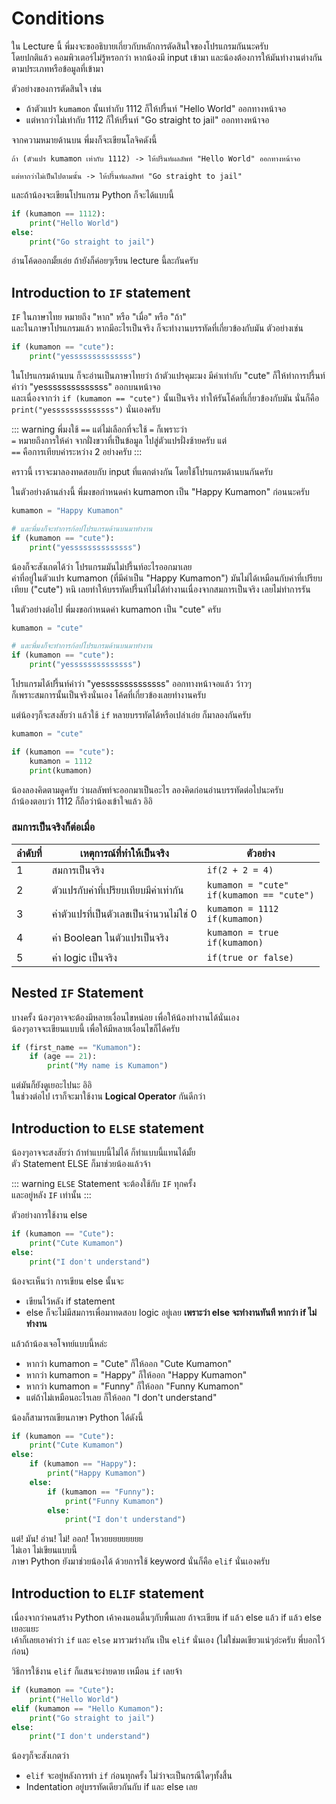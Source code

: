 # Conditions
ใน Lecture นี้ พี่มงจะขออธิบายเกี่ยวกับหลักการตัดสินใจของโปรแกรมกันนะครับ<br>
โดยปกติแล้ว คอมพิวเตอร์ไม่รู้หรอกว่า หากน้องมี input เข้ามา และน้องต้องการให้มันทำงานต่างกันตามประเภทหรือข้อมูลที่เข้ามา<br>

ตัวอย่างของการตัดสินใจ เช่น
- ถ้าตัวแปร `kumamon` นั้นเท่ากับ 1112 ก็ให้ปรี้นท์ "Hello World" ออกทางหน้าจอ<br>
- แต่หากว่าไม่เท่ากับ 1112 ก็ให้ปรี้นท์ "Go straight to jail" ออกทางหน้าจอ

จากความหมายด้านบน พี่มงก็จะเขียนโลจิคดังนี้
```
ถ้า (ตัวแปร kumamon เท่ากับ 1112) -> ให้ปรี้นท์ผลลัพท์ "Hello World" ออกทางหน้าจอ

แต่หากว่าไม่เป็นไปตามนั้น -> ให้ปรี้นท์ผลลัพท์ "Go straight to jail"
```

และถ้าน้องจะเขียนโปรแกรม Python ก็จะได้แบบนี้
```python
if (kumamon == 1112):
    print("Hello World")
else:
    print("Go straight to jail")
```
อ่านโค้ดออกมั้ยเอ่ย ถ้ายังก็ค่อยๆเรียน lecture นี้ละกันครับ

## Introduction to `IF` statement
`IF` ในภาษาไทย หมายถึง "หาก" หรือ "เมื่อ" หรือ "ถ้า"<br>
และในภาษาโปรแกรมแล้ว หากมีอะไรเป็นจริง ก็จะทำงานบรรทัดที่เกี่ยวข้องกับมัน ตัวอย่างเช่น

```python
if (kumamon == "cute"):
    print("yessssssssssssss")
```

ในโปรแกรมด้านบน ก็จะอ่านเป็นภาษาไทยว่า ถ้าตัวแปรคุมะมง มีค่าเท่ากับ "cute" ก็ให้ทำการปรี้นท์คำว่า "yessssssssssssss" ออกบนหน้าจอ<br>
และเนื่องจากว่า `if (kumamon == "cute")` นั้นเป็นจริง ทำให้รันโค้ดที่เกี่ยวข้องกับมัน นั่นก็คือ `print("yessssssssssssss")` นั่นเองครับ

::: warning
พี่มงใช้ `==` แต่ไม่เลือกที่จะใช้ `=` ก็เพราะว่า<br>
`=` หมายถึงการให้ค่า จากฝั่งขวาที่เป็นข้อมูล ไปสู่ตัวแปรฝั่งซ้ายครับ แต่ <br>
`==` คือการเทียบค่าระหว่าง 2 อย่างครับ
:::

คราวนี้ เราจะมาลองทดสอบกับ input ที่แตกต่างกัน โดยใช้โปรแกรมด้านบนกันครับ

ในตัวอย่างด้านล่างนี้ พี่มงขอกำหนดค่า kumamon เป็น "Happy Kumamon" ก่อนนะครับ
```python
kumamon = "Happy Kumamon"

# และพี่มงก็จะทำการก้อปโปรแกรมด้านบนมาทำงาน
if (kumamon == "cute"):
    print("yessssssssssssss")
```

น้องก็จะสังเกตได้ว่า โปรแกรมมันไม่ปรี้นท์อะไรออกมาเลย<br>
ค่าที่อยู่ในตัวแปร kumamon (ที่มีค่าเป็น "Happy Kumamon") มันไม่ได้เหมือนกับค่าที่เปรียบเทียบ ("cute") หนิ เลยทำให้บรรทัดปรี้นท์ไม่ได้ทำงานเนื่องจากสมการเป็นจริง เลยไม่ทำการรัน

ในตัวอย่างต่อไป พี่มงขอกำหนดค่า kumamon เป็น "cute" ครับ
```python
kumamon = "cute"

# และพี่มงก็จะทำการก้อปโปรแกรมด้านบนมาทำงาน
if (kumamon == "cute"):
    print("yessssssssssssss")
```
โปรแกรมได้ปรี้นท์คำว่า "yessssssssssssss" ออกทางหน้าจอแล้ว ว้าวๆ<br>
ก็เพราะสมการนั้นเป็นจริงนั่นเอง โค้ดที่เกี่ยวข้องเลยทำงานครับ

แต่น้องๆก็จะสงสัยว่า แล้วใช้ `if` หลายบรรทัดได้หรือเปล่าเอ่ย ก็มาลองกันครับ
```python
kumamon = "cute"

if (kumamon == "cute"):
    kumamon = 1112
    print(kumamon)
```
น้องลองคิดตามดูครับ ว่าผลลัพท์จะออกมาเป็นอะไร ลองคิดก่อนอ่านบรรทัดต่อไปนะครับ <br>ถ้าน้องตอบว่า 1112  ก็ถือว่าน้องเข้าใจแล้ว อิอิ

### สมการเป็นจริงก็ต่อเมื่อ
| ลำดับที่ | เหตุการณ์ที่ทำให้เป็นจริง             | ตัวอย่าง                                        |
|-------|--------------------------------|-----------------------------------------------|
|   1   |           สมการเป็นจริง          |                `if(2 + 2 = 4)`                |
|   2   |   ตัวแปรกับค่าที่เปรียบเทียบมีค่าเท่ากัน  | `kumamon = "cute"`<br>`if(kumamon == "cute")` |
|   3   | ค่าตัวแปรที่เป็นตัวเลขเป็นจำนวนไม่ใช่ 0 |       `kumamon = 1112`<br>`if(kumamon)`       |
|   4   |    ค่า Boolean ในตัวแปรเป็นจริง    |       `kumamon = true`<br>`if(kumamon)`       |
|   5   |         ค่า logic เป็นจริง        |              `if(true or false)`              |

## Nested `IF` Statement
บางครั้ง น้องๆอาจจะต้องมีหลายเงื่อนไขหน่อย เพื่อให้น้องทำงานได้นั่นเอง<br>
น้องๆอาจจะเขียนแบบนี้ เพื่อให้มีหลายเงื่อนไขก็ได้ครับ
```python
if (first_name == "Kumamon"):
    if (age == 21):
        print("My name is Kumamon")
```
แต่มันก็ยังดูเยอะไปนะ อิอิ<br>
ในช่วงต่อไป เราก็จะมาใช้งาน **Logical Operator** กันดีกว่า

## Introduction to `ELSE` statement
น้องๆอาจจะสงสัยว่า ถ้าทำแบบนี้ไม่ได้ ก็ทำแบบนี้แทนได้มั้ย<br>
ตัว Statement ELSE ก็มาช่วยน้องแล้วจ้า

::: warning
`ELSE` Statement จะต้องใช้กับ `IF` ทุกครั้ง<br>
และอยู่หลัง `IF` เท่านั้น
:::

ตัวอย่างการใช้งาน else
```python
if (kumamon == "Cute"):
    print("Cute Kumamon")
else:
    print("I don't understand")
```
น้องจะเห็นว่า การเขียน else นั้นจะ
- เขียนไว้หลัง if statement
- else ก็จะไม่มีสมการเพื่อมาทดสอบ logic อยู่เลย **เพราะว่า else จะทำงานทันที หากว่า if ไม่ทำงาน**

แล้วถ้าน้องเจอโจทย์แบบนี้หล่ะ
- หากว่า kumamon = "Cute" ก็ให้ออก "Cute Kumamon"
- หากว่า kumamon = "Happy" ก็ให้ออก "Happy Kumamon"
- หากว่า kumamon = "Funny" ก็ให้ออก "Funny Kumamon"
- แต่ถ้าไม่เหมือนอะไรเลย ก็ให้ออก "I don't understand"

น้องก็สามารถเขียนภาษา Python ได้ดังนี้
```python
if (kumamon == "Cute"):
    print("Cute Kumamon")
else:
    if (kumamon == "Happy"):
        print("Happy Kumamon")
    else:
        if (kumamon == "Funny"):
            print("Funny Kumamon")
        else:
            print("I don't understand")
```
แต่! มัน! อ่าน! ไม่! ออก! โหวยยยยยยยยย<br>
ไม่เอา ไม่เขียนแบบนี้<br>
ภาษา Python ยังมาช่วยน้องได้ ด้วยการใช้ keyword นั่นก็คือ `elif` นั่นเองครับ

## Introduction to `ELIF` statement
เนื่องจากว่าคนสร้าง Python เค้าคงนอนดี้นๆกับพื้นเลย ถ้าจะเขียน if แล้ว else แล้ว if แล้ว else เยอะแยะ<br>
เค้าก็เลยเอาคำว่า `if` และ `else` มารวมร่างกัน เป็น `elif` นั่นเอง (ไม่ใช่มดเขียวแน่ๆอ่ะครับ พี่บอกไว้ก่อน)

วิธีการใช้งาน `elif` ก็แสนจะง่ายดาย เหมือน `if` เลยจ้า
```python
if (kumamon == "Cute"):
    print("Hello World")
elif (kumamon == "Hello Kumamon"):
    print("Go straight to jail")
else:
    print("I don't understand")
```

น้องๆก็จะสังเกตว่า
- `elif` จะอยู่หลังการทำ `if` ก่อนทุกครั้ง ไม่ว่าจะเป็นกรณีใดๆทั้งสี้น 
- Indentation อยู่บรรทัดเดียวกันกับ if และ else เลย
